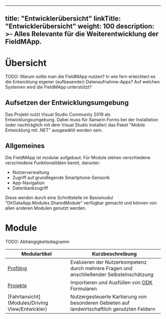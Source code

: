 
---
title: "Entwicklerübersicht"
linkTitle: "Entwicklerübersicht"
weight: 100
description: >-
     Alles Relevante für die Weiterentwicklung der FieldMApp.
---

# Übersicht

TODO: Warum sollte man die FieldMApp nutzen? In wie fern erleichtert es die Entwicklung eigener (aufbauender) Datenaufnahme-Apps? Auf welchen Systemen wird die FieldMApp unterstützt?

## Aufsetzen der Entwicklungsumgebung

Das Projekt nutzt Visual Studio Community 2019 als Entwicklungsumgebung. Dabei muss für Xamarin.Forms bei der Installation (oder nachträglich mit dem Visual Studio Installer) das Paket "Mobile Entwicklung mit .NET" ausgewählt worden sein.

## Allgemeines

Die FieldMApp ist modular aufgebaut. Für Module stehen verschiedene verschiedene Funktionalitäten bereit, darunter:
- Nutzerverwaltung
- Zugriff auf grundlegende Smartphone-Sensorik
- App-Navigation
- Datenbankzugriff

Diese werden durch eine Schnittstelle im Basismodul "DlrDataApp.Modules.SharedModule" verfügbar gemacht und können von allen anderen Modulen genutzt werden.

# Module

TODO: Abhängigkeitsdiagramm

| Modulartikel | Kurzbeschreibung |
| ------ | ----- |
| [Profiling](Modules/Profiling/Entwickler) | Evaluieren der Nutzerkompetenz durch mehrere Fragen und anschließender Selbsteinschätzung |
| [Projekte](Modules/Projekte/Entwickler) | Importieren und Ausfüllen von [ODK](https://getodk.org/) Formularen |
|  [Fahrtansicht](Modules/Driving View/Entwickler) | Nutzergesteuerte Kartierung von besonderen Gebieten auf landwirtschaftlich genutzten Feldern |